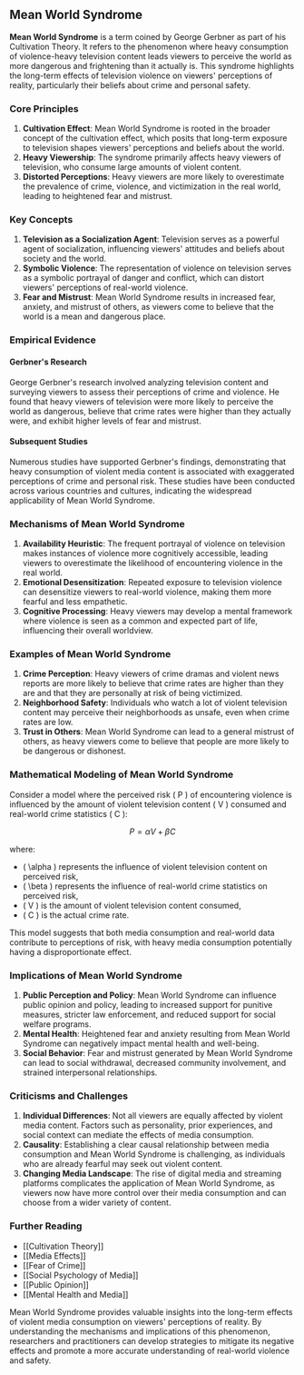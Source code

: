 ## Mean World Syndrome

**Mean World Syndrome** is a term coined by George Gerbner as part of his Cultivation Theory. It refers to the phenomenon where heavy consumption of violence-heavy television content leads viewers to perceive the world as more dangerous and frightening than it actually is. This syndrome highlights the long-term effects of television violence on viewers' perceptions of reality, particularly their beliefs about crime and personal safety.

### Core Principles

1. **Cultivation Effect**: Mean World Syndrome is rooted in the broader concept of the cultivation effect, which posits that long-term exposure to television shapes viewers' perceptions and beliefs about the world.
2. **Heavy Viewership**: The syndrome primarily affects heavy viewers of television, who consume large amounts of violent content.
3. **Distorted Perceptions**: Heavy viewers are more likely to overestimate the prevalence of crime, violence, and victimization in the real world, leading to heightened fear and mistrust.

### Key Concepts

1. **Television as a Socialization Agent**: Television serves as a powerful agent of socialization, influencing viewers' attitudes and beliefs about society and the world.
2. **Symbolic Violence**: The representation of violence on television serves as a symbolic portrayal of danger and conflict, which can distort viewers' perceptions of real-world violence.
3. **Fear and Mistrust**: Mean World Syndrome results in increased fear, anxiety, and mistrust of others, as viewers come to believe that the world is a mean and dangerous place.

### Empirical Evidence

#### Gerbner's Research

George Gerbner's research involved analyzing television content and surveying viewers to assess their perceptions of crime and violence. He found that heavy viewers of television were more likely to perceive the world as dangerous, believe that crime rates were higher than they actually were, and exhibit higher levels of fear and mistrust.

#### Subsequent Studies

Numerous studies have supported Gerbner's findings, demonstrating that heavy consumption of violent media content is associated with exaggerated perceptions of crime and personal risk. These studies have been conducted across various countries and cultures, indicating the widespread applicability of Mean World Syndrome.

### Mechanisms of Mean World Syndrome

1. **Availability Heuristic**: The frequent portrayal of violence on television makes instances of violence more cognitively accessible, leading viewers to overestimate the likelihood of encountering violence in the real world.
2. **Emotional Desensitization**: Repeated exposure to television violence can desensitize viewers to real-world violence, making them more fearful and less empathetic.
3. **Cognitive Processing**: Heavy viewers may develop a mental framework where violence is seen as a common and expected part of life, influencing their overall worldview.

### Examples of Mean World Syndrome

1. **Crime Perception**: Heavy viewers of crime dramas and violent news reports are more likely to believe that crime rates are higher than they are and that they are personally at risk of being victimized.
2. **Neighborhood Safety**: Individuals who watch a lot of violent television content may perceive their neighborhoods as unsafe, even when crime rates are low.
3. **Trust in Others**: Mean World Syndrome can lead to a general mistrust of others, as heavy viewers come to believe that people are more likely to be dangerous or dishonest.

### Mathematical Modeling of Mean World Syndrome

Consider a model where the perceived risk \( P \) of encountering violence is influenced by the amount of violent television content \( V \) consumed and real-world crime statistics \( C \):

$$
P = \alpha V + \beta C
$$

where:
- \( \alpha \) represents the influence of violent television content on perceived risk,
- \( \beta \) represents the influence of real-world crime statistics on perceived risk,
- \( V \) is the amount of violent television content consumed,
- \( C \) is the actual crime rate.

This model suggests that both media consumption and real-world data contribute to perceptions of risk, with heavy media consumption potentially having a disproportionate effect.

### Implications of Mean World Syndrome

1. **Public Perception and Policy**: Mean World Syndrome can influence public opinion and policy, leading to increased support for punitive measures, stricter law enforcement, and reduced support for social welfare programs.
2. **Mental Health**: Heightened fear and anxiety resulting from Mean World Syndrome can negatively impact mental health and well-being.
3. **Social Behavior**: Fear and mistrust generated by Mean World Syndrome can lead to social withdrawal, decreased community involvement, and strained interpersonal relationships.

### Criticisms and Challenges

1. **Individual Differences**: Not all viewers are equally affected by violent media content. Factors such as personality, prior experiences, and social context can mediate the effects of media consumption.
2. **Causality**: Establishing a clear causal relationship between media consumption and Mean World Syndrome is challenging, as individuals who are already fearful may seek out violent content.
3. **Changing Media Landscape**: The rise of digital media and streaming platforms complicates the application of Mean World Syndrome, as viewers now have more control over their media consumption and can choose from a wider variety of content.

### Further Reading

- [[Cultivation Theory]]
- [[Media Effects]]
- [[Fear of Crime]]
- [[Social Psychology of Media]]
- [[Public Opinion]]
- [[Mental Health and Media]]

Mean World Syndrome provides valuable insights into the long-term effects of violent media consumption on viewers' perceptions of reality. By understanding the mechanisms and implications of this phenomenon, researchers and practitioners can develop strategies to mitigate its negative effects and promote a more accurate understanding of real-world violence and safety.